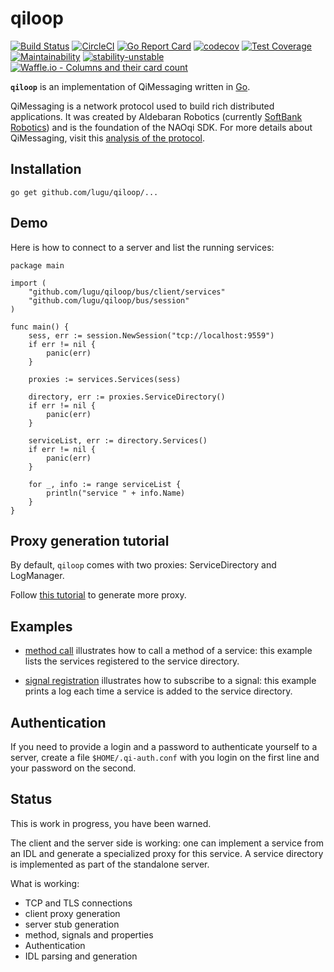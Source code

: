# qiloop

[![Build Status](https://travis-ci.org/lugu/qiloop.svg?branch=master)](https://travis-ci.org/lugu/qiloop)
[![CircleCI](https://circleci.com/gh/lugu/qiloop/tree/master.svg?style=shield)](https://circleci.com/gh/lugu/qiloop/tree/master)
[![Go Report Card](https://goreportcard.com/badge/github.com/lugu/qiloop)](https://goreportcard.com/report/github.com/lugu/qiloop)
[![codecov](https://codecov.io/gh/lugu/qiloop/branch/master/graph/badge.svg)](https://codecov.io/gh/lugu/qiloop)
[![Test Coverage](https://api.codeclimate.com/v1/badges/b192466a26dbced44274/test_coverage)](https://codeclimate.com/github/lugu/qiloop/test_coverage)
[![Maintainability](https://api.codeclimate.com/v1/badges/b192466a26dbced44274/maintainability)](https://codeclimate.com/github/lugu/qiloop/maintainability)
[![stability-unstable](https://img.shields.io/badge/stability-unstable-yellow.svg)](https://github.com/emersion/stability-badges#unstable)
[![Waffle.io - Columns and their card count](https://badge.waffle.io/lugu/qiloop.svg?columns=To%20Do,In%20Progress)](https://waffle.io/lugu/qiloop)

**`qiloop`** is an implementation of QiMessaging written in [Go](https://golang.org).

QiMessaging is a network protocol used to build rich distributed
applications. It was created by Aldebaran Robotics (currently
[SoftBank Robotics](https://www.softbankrobotics.com/emea/en/index))
and is the foundation of the NAOqi SDK. For more details about
QiMessaging, visit this [analysis of the
protocol](https://github.com/lugu/qiloop/blob/master/doc/NOTES.md).

## Installation

    go get github.com/lugu/qiloop/...

## Demo

Here is how to connect to a server and list the running services:

```golang
package main

import (
	"github.com/lugu/qiloop/bus/client/services"
	"github.com/lugu/qiloop/bus/session"
)

func main() {
	sess, err := session.NewSession("tcp://localhost:9559")
	if err != nil {
		panic(err)
	}

	proxies := services.Services(sess)

	directory, err := proxies.ServiceDirectory()
	if err != nil {
		panic(err)
	}

	serviceList, err := directory.Services()
	if err != nil {
		panic(err)
	}

	for _, info := range serviceList {
		println("service " + info.Name)
	}
}
```

## Proxy generation tutorial

By default, `qiloop` comes with two proxies: ServiceDirectory and
LogManager.

Follow [this tutorial](https://github.com/lugu/qiloop/blob/master/doc/TUTORIAL.md) to generate more proxy.

## Examples

-   [method call](https://github.com/lugu/qiloop/blob/master/bus/client/services/demo/cmd/method/main.go)
    illustrates how to call a method of a service: this example lists
    the services registered to the service directory.


-   [signal registration](https://github.com/lugu/qiloop/blob/master/bus/client/services/demo/cmd/signal/main.go)
    illustrates how to subscribe to a signal: this example prints a
    log each time a service is added to the service directory.

## Authentication

If you need to provide a login and a password to authenticate yourself
to a server, create a file `$HOME/.qi-auth.conf` with you login on the
first line and your password on the second.

## Status

This is work in progress, you have been warned.

The client and the server side is working: one can implement a service
from an IDL and generate a specialized proxy for this service.
A service directory is implemented as part of the standalone server.

What is working:

-   TCP and TLS connections
-   client proxy generation
-   server stub generation
-   method, signals and properties
-   Authentication
-   IDL parsing and generation
